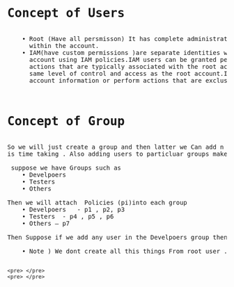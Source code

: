<pre> 
<h1>Concept of Users </h1> 
    • Root (Have all persmisson) It has complete administrative access to all AWS services and resources 
      within the account. 
    • IAM(have custom permissions )are separate identities with customizable permissions within an AWS 
      account using IAM policies.IAM users can be granted permissions that allow them to perform some
      actions that are typically associated with the root account, but they do not inherently have the
      same level of control and access as the root account.IAM users cannot access certain sensitive 
      account information or perform actions that are exclusive to the root account.
</pre>


<pre> 
<h1>Concept of Group</h1>  
So we will just create a group and then latter we Can add n no of users to group . As adding policies to users 
is time taking . Also adding users to particluar groups make the provcess fast and organized manner.

 suppose we have Groups such as 
    • Develpoers 
    • Testers 
    • Others 

Then we will attach  Policies (pi)into each group 
    • Develpoers   - p1 , p2, p3 
    • Testers  - p4 , p5 , p6
    • Others – p7 

Then Suppose if we add any user in the Develpoers group then User will by deafult have P1, p2 p3 Policies added to it . Thus Now Process has become organized and reduced manual efffort.
 
    • Note ) We dont create all this things From root user . For this we have IAM user account for Devops , developers, testers , etc .   And only Devops  have right to this services  such as creating user , deleting user etc .
    
</pre>


    <pre> </pre>
    <pre> </pre>
    



    

